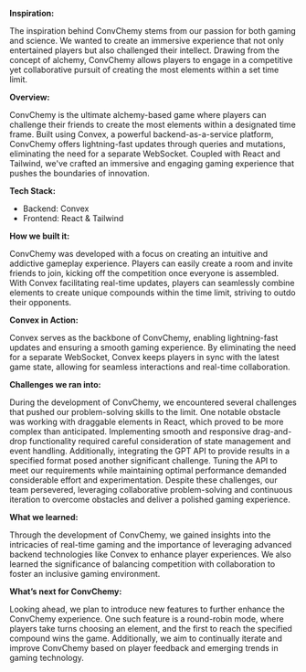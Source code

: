 **Inspiration:**

The inspiration behind ConvChemy stems from our passion for both gaming and science. We wanted to create an immersive experience that not only entertained players but also challenged their intellect. Drawing from the concept of alchemy, ConvChemy allows players to engage in a competitive yet collaborative pursuit of creating the most elements within a set time limit. 

**Overview:**

ConvChemy is the ultimate alchemy-based game where players can challenge their friends to create the most elements within a designated time frame. Built using Convex, a powerful backend-as-a-service platform, ConvChemy offers lightning-fast updates through queries and mutations, eliminating the need for a separate WebSocket. Coupled with React and Tailwind, we've crafted an immersive and engaging gaming experience that pushes the boundaries of innovation.

**Tech Stack:**

- Backend: Convex
- Frontend: React & Tailwind

**How we built it:**

ConvChemy was developed with a focus on creating an intuitive and addictive gameplay experience. Players can easily create a room and invite friends to join, kicking off the competition once everyone is assembled. With Convex facilitating real-time updates, players can seamlessly combine elements to create unique compounds within the time limit, striving to outdo their opponents.

**Convex in Action:**

Convex serves as the backbone of ConvChemy, enabling lightning-fast updates and ensuring a smooth gaming experience. By eliminating the need for a separate WebSocket, Convex keeps players in sync with the latest game state, allowing for seamless interactions and real-time collaboration.

**Challenges we ran into:**

During the development of ConvChemy, we encountered several challenges that pushed our problem-solving skills to the limit. One notable obstacle was working with draggable elements in React, which proved to be more complex than anticipated. Implementing smooth and responsive drag-and-drop functionality required careful consideration of state management and event handling.
Additionally, integrating the GPT API to provide results in a specified format posed another significant challenge. Tuning the API to meet our requirements while maintaining optimal performance demanded considerable effort and experimentation. Despite these challenges, our team persevered, leveraging collaborative problem-solving and continuous iteration to overcome obstacles and deliver a polished gaming experience.

**What we learned:**

Through the development of ConvChemy, we gained insights into the intricacies of real-time gaming and the importance of leveraging advanced backend technologies like Convex to enhance player experiences. We also learned the significance of balancing competition with collaboration to foster an inclusive gaming environment.

**What’s next for ConvChemy:**

Looking ahead, we plan to introduce new features to further enhance the ConvChemy experience. One such feature is a round-robin mode, where players take turns choosing an element, and the first to reach the specified compound wins the game. Additionally, we aim to continually iterate and improve ConvChemy based on player feedback and emerging trends in gaming technology.
